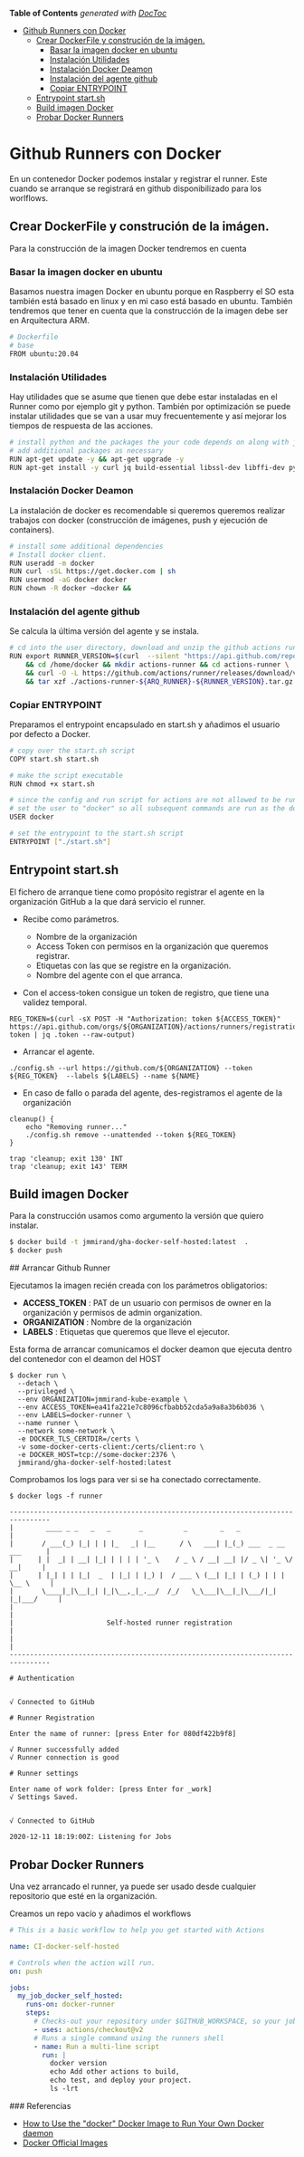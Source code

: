 <!-- START doctoc generated TOC please keep comment here to allow auto update -->
<!-- DON'T EDIT THIS SECTION, INSTEAD RE-RUN doctoc TO UPDATE -->
**Table of Contents**  *generated with [DocToc](https://github.com/thlorenz/doctoc)*

- [Github Runners con Docker](#github-runners-con-docker)
  - [Crear DockerFile y construción de la imágen.](#crear-dockerfile-y-construci%C3%B3n-de-la-im%C3%A1gen)
    - [Basar la imagen docker en ubuntu](#basar-la-imagen-docker-en-ubuntu)
    - [Instalación Utilidades](#instalaci%C3%B3n-utilidades)
    - [Instalación Docker Deamon](#instalaci%C3%B3n-docker-deamon)
    - [Instalación del agente github](#instalaci%C3%B3n-del-agente-github)
    - [Copiar ENTRYPOINT](#copiar-entrypoint)
  - [Entrypoint start.sh](#entrypoint-startsh)
  - [Build imagen Docker](#build-imagen-docker)
  - [Probar Docker Runners](#probar-docker-runners)

<!-- END doctoc generated TOC please keep comment here to allow auto update -->

# Github Runners con Docker

En un contenedor Docker podemos instalar y registrar el runner. Este cuando se arranque
se registrará en github disponibilizado para los worlflows.


## Crear DockerFile y construción de la imágen.

Para la construcción de la imagen Docker tendremos en cuenta

### Basar la imagen docker en ubuntu
Basamos nuestra imagen Docker en ubuntu porque en Raspberry el SO esta también está
basado en linux y en mi caso está basado en ubuntu. También tendremos que tener
en cuenta que la construcción de la imagen debe ser en Arquitectura ARM.

``` bash
# Dockerfile
# base
FROM ubuntu:20.04
```

### Instalación Utilidades

Hay utilidades que se asume que tienen que debe estar instaladas en el Runner como por ejemplo git y python.
También por optimización se puede instalar utilidades que se van a usar muy frecuentemente y así mejorar
los tiempos de respuesta de las acciones.

``` bash
# install python and the packages the your code depends on along with jq so we can parse JSON
# add additional packages as necessary
RUN apt-get update -y && apt-get upgrade -y
RUN apt-get install -y curl jq build-essential libssl-dev libffi-dev python3 python3-venv python3-dev
```

### Instalación Docker Deamon

La instalación de docker es recomendable si queremos queremos realizar trabajos
con docker (construcción de imágenes, push y ejecución de containers).

``` bash
# install some additional dependencies
# Install docker client.
RUN useradd -m docker
RUN curl -sSL https://get.docker.com | sh
RUN usermod -aG docker docker
RUN chown -R docker ~docker &&
```


### Instalación del agente github

Se calcula la última versión del agente y se instala.

``` bash
# cd into the user directory, download and unzip the github actions runner
RUN export RUNNER_VERSION=$(curl  --silent "https://api.github.com/repos/actions/runner/releases/latest" | grep "tag_name" | sed -E 's/.*"v([^"]+)".*/\1/') \
    && cd /home/docker && mkdir actions-runner && cd actions-runner \
    && curl -O -L https://github.com/actions/runner/releases/download/v${RUNNER_VERSION}/actions-runner-${ARQ_RUNNER}-${RUNNER_VERSION}.tar.gz \
    && tar xzf ./actions-runner-${ARQ_RUNNER}-${RUNNER_VERSION}.tar.gz

```

### Copiar ENTRYPOINT

Preparamos el entrypoint encapsulado en start.sh y añadimos el usuario por defecto
a Docker.

``` bash
# copy over the start.sh script
COPY start.sh start.sh

# make the script executable
RUN chmod +x start.sh

# since the config and run script for actions are not allowed to be run by root,
# set the user to "docker" so all subsequent commands are run as the docker user
USER docker

# set the entrypoint to the start.sh script
ENTRYPOINT ["./start.sh"]

```

## Entrypoint start.sh

El fichero de arranque tiene como propósito registrar el agente en la organización GitHub a
la que dará servicio el runner.

 * Recibe como parámetros.
   * Nombre de la organización
   * Access Token con permisos en la organización que queremos registrar.
   * Etiquetas con las que se registre en la organización.
   * Nombre del agente con el que arranca.

 * Con el access-token consigue un token de registro, que tiene una validez temporal.

```
REG_TOKEN=$(curl -sX POST -H "Authorization: token ${ACCESS_TOKEN}" https://api.github.com/orgs/${ORGANIZATION}/actions/runners/registration-token | jq .token --raw-output)
```

 * Arrancar el agente.

```
./config.sh --url https://github.com/${ORGANIZATION} --token ${REG_TOKEN}  --labels ${LABELS} --name ${NAME}

```

 * En caso de fallo o parada del agente, des-registramos el agente de la organización

```
cleanup() {
    echo "Removing runner..."
    ./config.sh remove --unattended --token ${REG_TOKEN}
}

trap 'cleanup; exit 130' INT
trap 'cleanup; exit 143' TERM
```

## Build imagen Docker

Para la construcción usamos como argumento la versión que quiero instalar.

``` bash
$ docker build -t jmmirand/gha-docker-self-hosted:latest  .
$ docker push
```


## Arrancar Github Runner

Ejecutamos la imagen recién creada con los parámetros obligatorios:

 * **ACCESS_TOKEN** : PAT de un usuario con permisos de owner en la organización
y permisos de admin organization.
 * **ORGANIZATION** : Nombre de la organización
 * **LABELS** : Etiquetas que queremos que lleve el ejecutor.

Esta forma de arrancar comunicamos el docker deamon que ejecuta dentro del contenedor
con el deamon del HOST

```
$ docker run \
  --detach \
  --privileged \
  --env ORGANIZATION=jmmirand-kube-example \
  --env ACCESS_TOKEN=ea41fa221e7c8096cfbabb52cda5a9a8a3b6b036 \
  --env LABELS=docker-runner \
  --name runner \
  --network some-network \
  -e DOCKER_TLS_CERTDIR=/certs \
  -v some-docker-certs-client:/certs/client:ro \
  -e DOCKER_HOST=tcp://some-docker:2376 \
  jmmirand/gha-docker-self-hosted:latest
```

Comprobamos los logs para ver si se ha conectado correctamente.

```
$ docker logs -f runner

--------------------------------------------------------------------------------
|        ____ _ _   _   _       _          _        _   _                      |
|       / ___(_) |_| | | |_   _| |__      / \   ___| |_(_) ___  _ __  ___      |
|      | |  _| | __| |_| | | | | '_ \    / _ \ / __| __| |/ _ \| '_ \/ __|     |
|      | |_| | | |_|  _  | |_| | |_) |  / ___ \ (__| |_| | (_) | | | \__ \     |
|       \____|_|\__|_| |_|\__,_|_.__/  /_/   \_\___|\__|_|\___/|_| |_|___/     |
|                                                                              |
|                       Self-hosted runner registration                        |
|                                                                              |
--------------------------------------------------------------------------------

# Authentication


√ Connected to GitHub

# Runner Registration

Enter the name of runner: [press Enter for 080df422b9f8]

√ Runner successfully added
√ Runner connection is good

# Runner settings

Enter name of work folder: [press Enter for _work]
√ Settings Saved.


√ Connected to GitHub

2020-12-11 18:19:00Z: Listening for Jobs
```

## Probar Docker Runners


Una vez arrancado el runner, ya puede ser usado desde cualquier repositorio que
esté en la organización.

Creamos un repo vacío y añadimos el workflows

``` yaml
# This is a basic workflow to help you get started with Actions

name: CI-docker-self-hosted

# Controls when the action will run.
on: push

jobs:
  my_job_docker_self_hosted:
    runs-on: docker-runner
    steps:
      # Checks-out your repository under $GITHUB_WORKSPACE, so your job can access it
      - uses: actions/checkout@v2
      # Runs a single command using the runners shell
      - name: Run a multi-line script
        run: |
          docker version
          echo Add other actions to build,
          echo test, and deploy your project.
          ls -lrt
```


### Referencias

  * [How to Use the "docker" Docker Image to Run Your Own
    Docker daemon](https://www.caktusgroup.com/blog/2020/02/25/docker-image/)
  * [Docker Official Images](https://hub.docker.com/_/docker)
